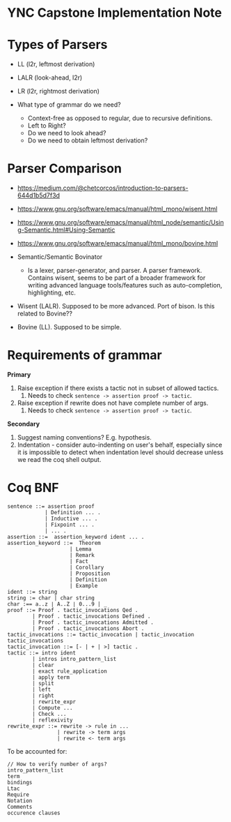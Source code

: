 # YNC Capstone Implementation Note
  
# Types of Parsers 
- LL (l2r, leftmost derivation) 
- LALR (look-ahead, l2r)
- LR (l2r, rightmost derivation)

- What type of grammar do we need? 
  - Context-free as opposed to regular, due to recursive definitions.
  - Left to Right? 
  - Do we need to look ahead? 
  - Do we need to obtain leftmost derivation? 
  
# Parser Comparison
- https://medium.com/@chetcorcos/introduction-to-parsers-644d1b5d7f3d
- https://www.gnu.org/software/emacs/manual/html_mono/wisent.html
- https://www.gnu.org/software/emacs/manual/html_node/semantic/Using-Semantic.html#Using-Semantic
- https://www.gnu.org/software/emacs/manual/html_mono/bovine.html

- Semantic/Semantic Bovinator
  - Is a lexer, parser-generator, and parser. A parser framework. Contains wisent, seems to be part of a broader framework for writing advanced language tools/features such as auto-completion, highlighting, etc.
- Wisent (LALR). Supposed to be more advanced. Port of bison. Is this related to Bovine?? 
- Bovine (LL). Supposed to be simple.

# Requirements of grammar
**Primary**
1. Raise exception if there exists a tactic not in subset of allowed tactics.
   1. Needs to check `sentence -> assertion proof -> tactic`.
2. Raise exception if rewrite does not have complete number of args. 
   1. Needs to check `sentence -> assertion proof -> tactic`.

**Secondary**
1. Suggest naming conventions? E.g. hypothesis.  
2. Indentation - consider auto-indenting on user's behalf, especially since it is impossible to detect when indentation level should decrease unless we read the coq shell output.

# Coq BNF 
```
sentence ::= assertion proof 
            | Definition ... . 
            | Inductive ... . 
            | Fixpoint ... . 
            | ... .
assertion ::=  assertion_keyword ident ... .
assertion_keyword ::=  Theorem 
                    | Lemma 
                    | Remark 
                    | Fact 
                    | Corollary 
                    | Proposition 
                    | Definition 
                    | Example
ident ::= string
string := char | char string
char :== a..z ∣ A..Z ∣ 0...9 | _
proof ::= Proof . tactic_invocations Qed . 
        | Proof . tactic_invocations Defined . 
        | Proof . tactic_invocations Admitted .
        | Proof . tactic_invocations Abort .
tactic_invocations ::= tactic_invocation | tactic_invocation tactic_invocations
tactic_invocation ::= [- | + | >] tactic .
tactic ::= intro ident 
        | intros intro_pattern_list 
        | clear
        | exact rule_application 
        | apply term 
        | split 
        | left 
        | right 
        | rewrite_expr
        | Compute ...
        | Check ...
        | reflexivity 
rewrite_expr ::= rewrite -> rule in ...
                | rewrite -> term args
                | rewrite <- term args
```
To be accounted for: 
```
// How to verify number of args? 
intro_pattern_list
term 
bindings
Ltac
Require 
Notation 
Comments
occurence clauses
```
```